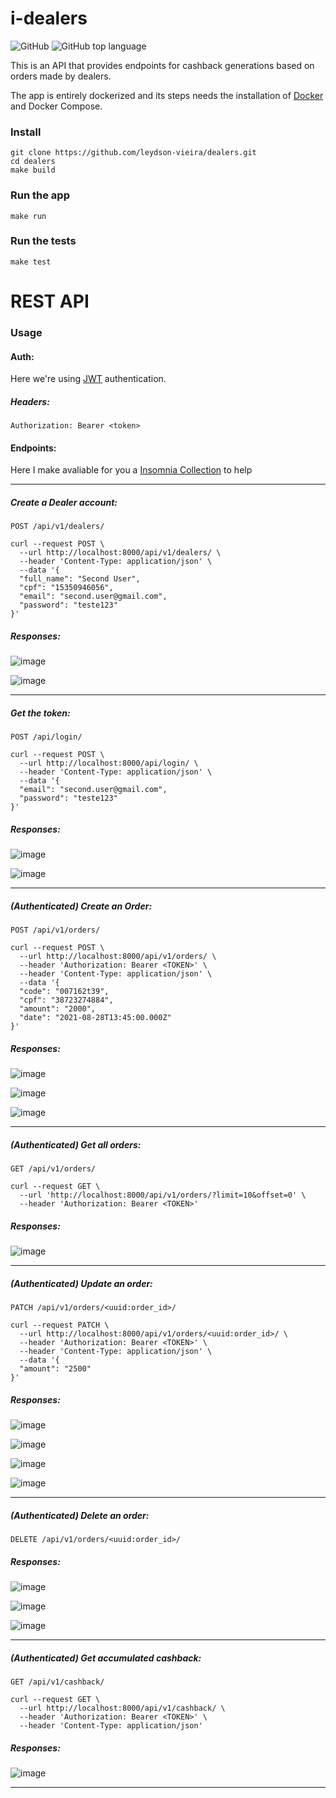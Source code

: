 # i-dealers

![GitHub](https://img.shields.io/github/license/leydson-vieira/dealers?style=plastic)
![GitHub top language](https://img.shields.io/github/languages/top/leydson-vieira/dealers?style=plastic)

This is an API that provides endpoints for cashback generations based on orders made by dealers.

The app is entirely dockerized and its steps needs the installation of [Docker](https://www.docker.com/) and Docker Compose.

### Install

    git clone https://github.com/leydson-vieira/dealers.git
    cd dealers
    make build

### Run the app

    make run

### Run the tests

    make test

# REST API

### Usage

#### Auth:

Here we're using [JWT](https://jwt.io/) authentication. 

##### Headers:

    Authorization: Bearer <token>

#### Endpoints:

Here I make avaliable for you a [Insomnia Collection](https://github.com/leydson-vieira/dealers/blob/master/idealers-insomnia.json) to help

---

##### Create a Dealer account:

    POST /api/v1/dealers/
    
    curl --request POST \
      --url http://localhost:8000/api/v1/dealers/ \
      --header 'Content-Type: application/json' \
      --data '{
      "full_name": "Second User",
      "cpf": "15350946056",
      "email": "second.user@gmail.com",
      "password": "teste123"
    }'

##### Responses:

![image](https://user-images.githubusercontent.com/18724892/131528239-38ee9cf6-482a-40d3-9286-7beba7cc0467.png)

![image](https://user-images.githubusercontent.com/18724892/131528048-32167bf7-9488-4e5f-8fb4-dfd8afdf2dbf.png)


---

##### Get the token:

    POST /api/login/
    
    curl --request POST \
      --url http://localhost:8000/api/login/ \
      --header 'Content-Type: application/json' \
      --data '{
      "email": "second.user@gmail.com",
      "password": "teste123"
    }'
    
##### Responses:

![image](https://user-images.githubusercontent.com/18724892/131528431-852d84a5-7996-4007-b9b1-61cc7f69a22a.png)

![image](https://user-images.githubusercontent.com/18724892/131528617-829e5e67-bb1d-41d1-af3e-3b2608382c04.png)

---

##### (Authenticated) Create an Order:

    POST /api/v1/orders/

    curl --request POST \
      --url http://localhost:8000/api/v1/orders/ \
      --header 'Authorization: Bearer <TOKEN>' \
      --header 'Content-Type: application/json' \
      --data '{
      "code": "007162t39",
      "cpf": "38723274884",
      "amount": "2000",
      "date": "2021-08-28T13:45:00.000Z"
    }'

##### Responses:

![image](https://user-images.githubusercontent.com/18724892/131528829-196256bf-9e71-4fdd-8411-2907ad8cf4d5.png)

![image](https://user-images.githubusercontent.com/18724892/131528956-0be65dba-fb7e-46cf-9037-38a6603f35bf.png)

![image](https://user-images.githubusercontent.com/18724892/131529025-e5f1c822-a158-48c5-8c1c-03640a9d8e68.png)

---

##### (Authenticated) Get all orders:

    GET /api/v1/orders/
    
    curl --request GET \
      --url 'http://localhost:8000/api/v1/orders/?limit=10&offset=0' \
      --header 'Authorization: Bearer <TOKEN>'

##### Responses:

![image](https://user-images.githubusercontent.com/18724892/131529142-409ffd00-1363-47b6-808d-0e5ef9e29c34.png)

---

##### (Authenticated) Update an order:

    PATCH /api/v1/orders/<uuid:order_id>/
    
    curl --request PATCH \
      --url http://localhost:8000/api/v1/orders/<uuid:order_id>/ \
      --header 'Authorization: Bearer <TOKEN>' \
      --header 'Content-Type: application/json' \
      --data '{
      "amount": "2500"
    }'

##### Responses:

![image](https://user-images.githubusercontent.com/18724892/131529294-242aea4d-b2f6-4212-97dc-1781a5b4b133.png)

![image](https://user-images.githubusercontent.com/18724892/131529365-48aff8bb-3ad2-46b9-8d4c-17fe91317c44.png)

![image](https://user-images.githubusercontent.com/18724892/131529408-1d1613c4-c8eb-4abe-b613-6a22fb1bbf0e.png)

![image](https://user-images.githubusercontent.com/18724892/131529025-e5f1c822-a158-48c5-8c1c-03640a9d8e68.png)

---

##### (Authenticated) Delete an order:

    DELETE /api/v1/orders/<uuid:order_id>/

##### Responses:

![image](https://user-images.githubusercontent.com/18724892/131529627-a0f8006d-1158-4d09-9981-942e751f6dbb.png)

![image](https://user-images.githubusercontent.com/18724892/131529723-2106923c-6f92-46a6-a71c-6e0f3ff82d19.png)

![image](https://user-images.githubusercontent.com/18724892/131529809-01c8995c-0402-4e96-950d-e5ad0765f8af.png)


---

##### (Authenticated) Get accumulated cashback:

    GET /api/v1/cashback/

    curl --request GET \
      --url http://localhost:8000/api/v1/cashback/ \
      --header 'Authorization: Bearer <TOKEN>' \
      --header 'Content-Type: application/json'

##### Responses:

![image](https://user-images.githubusercontent.com/18724892/131530477-48457cdb-f816-45b7-b37d-8cd1cadb1aeb.png)

---